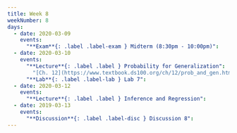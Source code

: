 ```yaml
---
title: Week 8
weekNumber: 8
days:
  - date: 2020-03-09
    events:
      "**Exam**{: .label .label-exam } Midterm (8:30pm - 10:00pm)":
  - date: 2020-03-10
    events:
      "**Lecture**{: .label .label } Probability for Generalization":
        "[Ch. 12](https://www.textbook.ds100.org/ch/12/prob_and_gen.html)"
      "**Lab**{: .label .label-lab } Lab 7":
  - date: 2020-03-12
    events:
      "**Lecture**{: .label .label } Inference and Regression":
  - date: 2019-03-13
    events:
      "**Discussion**{: .label .label-disc } Discussion 8":
---
```

